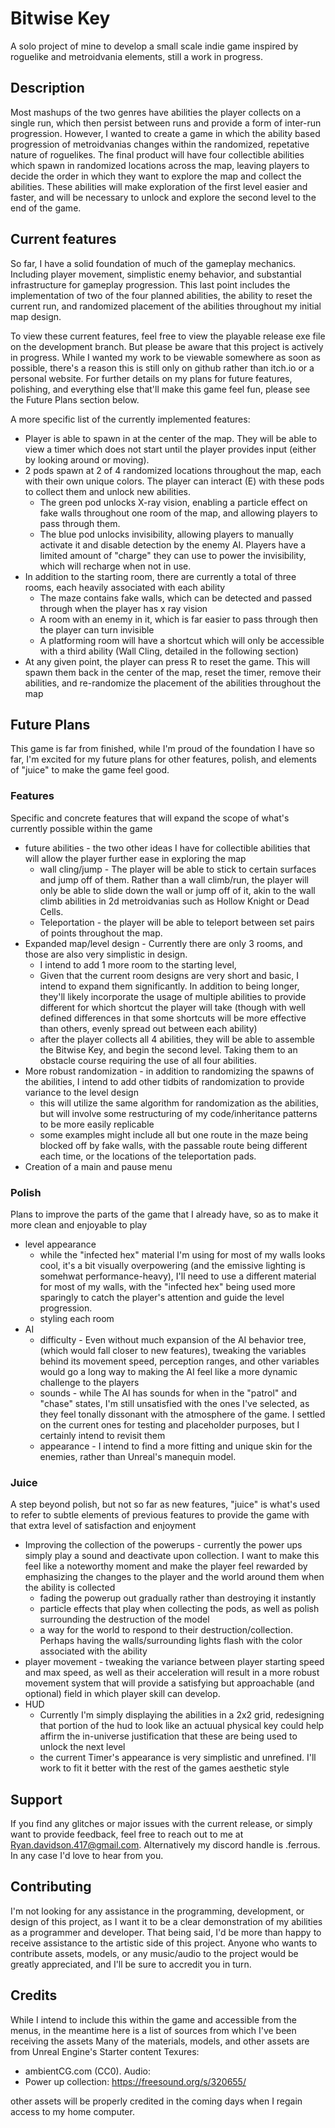 # Bitwise Key

A solo project of mine to develop a small scale indie game inspired by roguelike and metroidvania elements, still a work in progress.

## Description
Most mashups of the two genres have abilities the player collects on a single run, which then persist between runs and provide a form of inter-run progression. However, I wanted to create a game in which the ability based progression of metroidvanias changes within the randomized, repetative nature of roguelikes. The final product will have four collectible abilities which spawn in randomized locations across the map, leaving players to decide the order in which they want to explore the map and collect the abilities. These abilities will make exploration of the first level easier and faster, and will be necessary to unlock and explore the second level to the end of the game.

## Current features
So far, I have a solid foundation of much of the gameplay mechanics. Including player movement, simplistic enemy behavior, and substantial infrastructure for gameplay progression. This last point includes the implementation of two of the four planned abilities, the ability to reset the current run, and randomized placement of the abilities throughout my initial map design. 

To view these current features, feel free to view the playable release exe file on the development branch. But please be aware that this project is actively in progress. While I wanted my work to be viewable somewhere as soon as possible, there's a reason this is still only on github rather than itch.io or a personal website. For further details on my plans for future features, polishing, and everything else that'll make this game feel fun, please see the Future Plans section below.

A more specific list of the currently implemented features:
- Player is able to spawn in at the center of the map. They will be able to view a timer which does not start until the player provides input (either by looking around or moving).
- 2 pods spawn at 2 of 4 randomized locations throughout the map, each with their own unique colors. The player can interact (E) with these pods to collect them and unlock new abilities.
  - The green pod unlocks X-ray vision, enabling a particle effect on fake walls throughout one room of the map, and allowing players to pass through them.
  - The blue pod unlocks invisibility, allowing players to manually activate it and disable detection by the enemy AI. Players have a limited amount of "charge" they can use to power the invisibility, which will recharge when not in use.
- In addition to the starting room, there are currently a total of three rooms, each heavily associated with each ability
  - The maze contains fake walls, which can be detected and passed through when the player has x ray vision
  - A room with an enemy in it, which is far easier to pass through then the player can turn invisible
  - A platforming room will have a shortcut which will only be accessible with a third ability (Wall Cling, detailed in the following section)
- At any given point, the player can press R to reset the game. This will spawn them back in the center of the map, reset the timer, remove their abilities, and re-randomize the placement of the abilities throughout the map


## Future Plans
This game is far from finished, while I'm proud of the foundation I have so far, I'm excited for my future plans for other features, polish, and elements of "juice" to make the game feel good.

### Features
Specific and concrete features that will expand the scope of what's currently possible within the game
- future abilities - the two other ideas I have for collectible abilities that will allow the player further ease in exploring the map
  - wall cling/jump - The player will be able to stick to certain surfaces and jump off of them. Rather than a wall climb/run, the player will only be able to slide down the wall or jump off of it, akin to the wall climb abilities in 2d metroidvanias such as Hollow Knight or Dead Cells.
  - Teleportation - the player will be able to teleport between set pairs of points throughout the map.
- Expanded map/level design - Currently there are only 3 rooms, and those are also very simplistic in design.
  - I intend to add 1 more room to the starting level,
  - Given that the current room designs are very short and basic, I intend to expand them significantly. In addition to being longer, they'll likely incorporate the usage of multiple abilities to provide different for which shortcut the player will take (though with well defined differences in that some shortcuts will be more effective than others, evenly spread out between each ability)
  - after the player collects all 4 abilities, they will be able to assemble the Bitwise Key, and begin the second level. Taking them to an obstacle course requiring the use of all four abilities.
- More robust randomization - in addition to randomizing the spawns of the abilities, I intend to add other tidbits of randomization to provide variance to the level design
  - this will utilize the same algorithm for randomization as the abilities, but will involve some restructuring of my code/inheritance patterns to be more easily replicable
  - some examples might include all but one route in the maze being blocked off by fake walls, with the passable route being different each time, or the locations of the teleportation pads.
- Creation of a main and pause menu

### Polish
Plans to improve the parts of the game that I already have, so as to make it more clean and enjoyable to play
- level appearance
  - while the "infected hex" material I'm using for most of my walls looks cool, it's a bit visually overpowering (and the emissive lighting is somehwat performance-heavy), I'll need to use a different material for most of my walls, with the "infected hex" being used more sparingly to catch the player's attention and guide the level progression.
  - styling each room
- AI
  - difficulty - Even without much expansion of the AI behavior tree, (which would fall closer to new features), tweaking the variables behind its movement speed, perception ranges, and other variables would go a long way to making the AI feel like a more dynamic challenge to the players
  - sounds - while The AI has sounds for when in the "patrol" and "chase" states, I'm still unsatisfied with the ones I've selected, as they feel tonally dissonant with the atmosphere of the game. I settled on the current ones for testing and placeholder purposes, but I certainly intend to revisit them
  - appearance - I intend to find a more fitting and unique skin for the enemies, rather than Unreal's manequin model.



### Juice
A step beyond polish, but not so far as new features, "juice" is what's used to refer to subtle elements of previous features to provide the game with that extra level of satisfaction and enjoyment 
- Improving the collection of the powerups - currently the power ups simply play a sound and deactivate upon collection. I want to make this feel like a noteworthy moment and make the player feel rewarded by emphasizing the changes to the player and the world around them when the ability is collected
  - fading the powerup out gradually rather than destroying it instantly
  - particle effects that play when collecting the pods, as well as polish surrounding the destruction of the model
  - a way for the world to respond to their destruction/collection. Perhaps having the walls/surrounding lights flash with the color associated with the ability
- player movement - tweaking the variance between player starting speed and max speed, as well as their acceleration will result in a more robust movement system that will provide a satisfying but approachable (and optional) field in which player skill can develop.
- HUD
  - Currently I'm simply displaying the abilities in a 2x2 grid, redesigning that portion of the hud to look like an actuual physical key could help affirm the in-universe justification that these are being used to unlock the next level
  - the current Timer's appearance is very simplistic and unrefined. I'll work to fit it better with the rest of the games aesthetic style

## Support
If you find any glitches or major issues with the current release, or simply want to provide feedback, feel free to reach out to me at Ryan.davidson.417@gmail.com. Alternatively my discord handle is .ferrous. In any case I'd love to hear from you.

## Contributing
I'm not looking for any assistance in the programming, development, or design of this project, as I want it to be a clear demonstration of my abilities as a programmer and developer. That being said, I'd be more than happy to receive assistance to the artistic side of this project. Anyone who wants to contribute assets, models, or any music/audio to the project would be greatly appreciated, and I'll be sure to accredit you in turn.

## Credits
While I intend to include this within the game and accessible from the menus, in the meantime here is a list of sources from which I've been receiving the assets
Many of the materials, models, and other assets are from Unreal Engine's Starter content
Texures:
- ambientCG.com (CC0).
Audio:
- Power up collection: https://freesound.org/s/320655/

other assets will be properly credited in the coming days when I regain access to my home computer.
